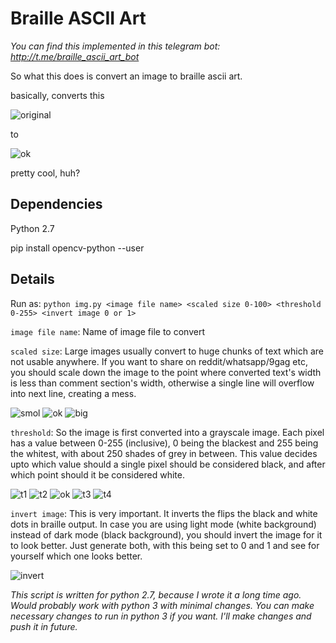 
# Braille ASCII Art

_You can find this implemented in this telegram bot: http://t.me/braille_ascii_art_bot_ 

So what this does is convert an image to braille ascii art.

basically, converts this 

![original][original] 

to 

![ok][ok]

pretty cool, huh?

## Dependencies
Python 2.7

pip install opencv-python --user

## Details
Run as: ```python img.py <image file name> <scaled size 0-100> <threshold 0-255> <invert image 0 or 1>```

```image file name```: Name of image file to convert

```scaled size```: Large images usually convert to huge chunks of text which are not usable anywhere. If you want to share on reddit/whatsapp/9gag etc, you should scale down the image to the point where converted text's width is less than comment section's width, otherwise a single line will overflow into next line, creating a mess.

![smol][smol]
![ok][ok]
![big][big]

```threshold```: So the image is first converted into a grayscale image. Each pixel has a value between 0-255 (inclusive), 0 being the blackest and 255 being the whitest, with about 250 shades of grey in between. This value decides upto which value should a single pixel should be considered black, and after which point should it be considered white.

![t1][t1]
![t2][t2]
![ok][ok]
![t3][t3]
![t4][t4]

```invert image```: This is very important. It inverts the flips the black and white dots in braille output. In case you are using light mode (white background) instead of dark mode (black background), you should invert the image for it to look better. Just generate both, with this being set to 0 and 1 and see for yourself which one looks better.

![invert][invert]

_This script is written for python 2.7, because I wrote it a long time ago. Would probably work with python 3 with minimal changes. You can make necessary changes to run in python 3 if you want. I'll make changes and push it in future._

[original]: https://i.imgur.com/JzyWINv.png
[ok]: https://i.imgur.com/82xTjYw.png.png
[t1]: https://i.imgur.com/qgNA9ND.png
[t2]: https://i.imgur.com/0jf6lf9.png
[t3]: https://i.imgur.com/kvYPY5p.png
[t4]: https://i.imgur.com/oDNywuh.png
[smol]: https://i.imgur.com/QPWtFR2.png
[big]: https://i.imgur.com/l0osvun.png
[invert]: https://i.imgur.com/DJ6VHhZ.png
